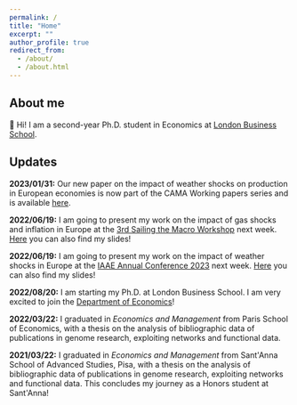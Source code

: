```yaml
---
permalink: /
title: "Home"
excerpt: ""
author_profile: true
redirect_from: 
  - /about/
  - /about.html
---
```



About me
------
<span class="wave">👋</span> Hi! I am a second-year Ph.D. student in Economics at [London Business School](https://www.london.edu/faculty-and-research/economics).


Updates
------

**2023/01/31:** Our new paper on the impact of weather shocks on production in European economies is now part of the CAMA Working papers series and is available [here](https://cama.crawford.anu.edu.au/sites/default/files/publication/cama_crawford_anu_edu_au/2024-01/07_2024_colombo_ferrara.pdf).

**2022/06/19:** I am going to present my work on the impact of gas shocks and inflation in Europe at the [3rd Sailing the Macro Workshop](https://www.sailingthemacro.com/) next week. [Here](https://testalorenzo.github.io/files/FAStEN_poster.pdf) you can also find my slides!

**2022/06/19:** I am going to present my work on the impact of weather shocks in Europe at the [IAAE Annual Conference 2023](https://www.bi.edu/about-bi/events/2023/june/iaae2023/) next week. [Here](https://testalorenzo.github.io/files/FAStEN_poster.pdf) you can also find my slides!

**2022/08/20:** I am starting my Ph.D. at London Business School. I am very excited to join the [Department of Economics](https://www.london.edu/faculty-and-research/economics)!

**2022/03/22:** I graduated in *Economics and Management* from Paris School of Economics, with a thesis on the analysis of bibliographic data of publications in genome research, exploiting networks and functional data.

**2021/03/22:** I graduated in *Economics and Management* from Sant'Anna School of Advanced Studies, Pisa, with a thesis on the analysis of bibliographic data of publications in genome research, exploiting networks and functional data. This concludes my journey as a Honors student at Sant'Anna!

